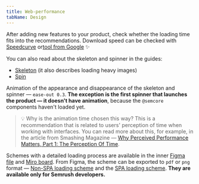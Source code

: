 ```yaml
---
title: Web-performance
tabName: Design
---
```


After adding new features to your product, check whether the loading time fits into the recommendations. Download speed can be checked with [Speedcurve](https://speedcurve.com/) or[tool from Google](https://developers.google.com/speed/pagespeed/insights/) ✨

You can also read about the skeleton and spinner in the guides:

- [Skeleton](/components/skeleton/#adbd55) (it also describes loading heavy images)
- [Spin](/components/spin/)

Animation of the appearance and disappearance of the skeleton and spinner — `ease-out 0.3`. **The exception is the first spinner that launches the product — it doesn't have animation**, because the `@semcore` components haven't loaded yet.

> 💡 Why is the animation time chosen this way? This is a recommendation that is related to users' perception of time when working with interfaces. You can read more about this, for example, in the article from Smashing Magazine — [Why Perceived Performance Matters, Part 1: The Perception Of Time](https://www.smashingmagazine.com/2015/09/why-performance-matters-the-perception-of-time/).

Schemes with a detailed loading process are available in the inner [Figma file](https://www.figma.com/file/eqmm39DfX895qOSM0KnQGb/Web-performance-schemes) and [Miro board](https://miro.com/app/board/o9J_kp1mGGg=/). From Figma, the scheme can be exported to `pdf` or `png` format — [Non-SPA loading scheme](https://www.figma.com/file/eqmm39DfX895qOSM0KnQGb/Web-performance-schemes?node-id=21%3A559) and the [SPA loading scheme](https://www.figma.com/file/eqmm39DfX895qOSM0KnQGb/Web-performance-schemes?node-id=21%3A560). **They are available only for Semrush developers.**
